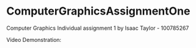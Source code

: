 # ComputerGraphicsAssignmentOne
Computer Graphics Individual assignment 1 by Isaac Taylor - 100785267

Video Demonstration:
